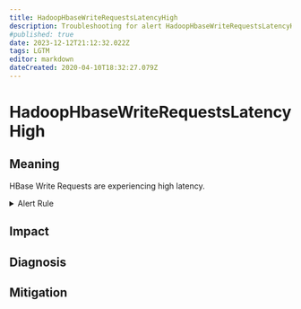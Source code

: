 ```yaml
---
title: HadoopHbaseWriteRequestsLatencyHigh
description: Troubleshooting for alert HadoopHbaseWriteRequestsLatencyHigh
#published: true
date: 2023-12-12T21:12:32.022Z
tags: LGTM
editor: markdown
dateCreated: 2020-04-10T18:32:27.079Z
---
```


# HadoopHbaseWriteRequestsLatencyHigh

## Meaning
[//]: # "Short paragraph that explains what the alert means"
HBase Write Requests are experiencing high latency.

<details>
  <summary>Alert Rule</summary>

  ```yaml
alert: HadoopHbaseWriteRequestsLatencyHigh
expr: hadoop_hbase_write_requests_latency_seconds > 0.5
for: 10m
labels:
    severity: warning
annotations:
    summary: Hadoop HBase Write Requests Latency High (instance {{ $labels.instance }})
    description: |-
        HBase Write Requests are experiencing high latency.
          VALUE = {{ $value }}
          LABELS = {{ $labels }}
    runbook: https://github.com/srerun/prometheus-alerts/content/runbooks/HadoopHbaseWriteRequestsLatencyHigh

  ```
</details>


## Impact
[//]: # "What could / will happen if the alert is not addressed"



## Diagnosis
[//]: # "Steps to take to identify the cause of the problem"



## Mitigation
[//]: # "The steps necessary to resolve the alert"
